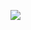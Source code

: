 [![](https://github-readme-stats.vercel.app/api?username=TheSlayer-666&show_icons=true&theme=tokionight)](https://github.com/anuraghazra/github-readme-stats)
